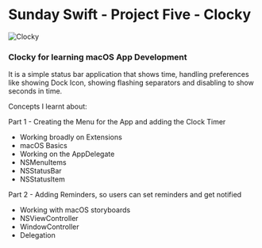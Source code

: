 # Sunday Swift - Project Five - Clocky

![Clocky](https://github.com/rajhraval1/SundaySwift/blob/master/Clocky/Clocky.gif)

### Clocky for learning macOS App Development

It is a simple status bar application that shows time, handling preferences like showing Dock Icon, showing flashing separators and disabling to show seconds in time.

Concepts I learnt about:

Part 1 - Creating the Menu for the App and adding the Clock Timer

- Working broadly on Extensions
- macOS Basics
- Working on the AppDelegate
- NSMenuItems
- NSStatusBar
- NSStatusItem

Part 2 - Adding Reminders, so users can set reminders and get notified

- Working with macOS storyboards
- NSViewController
- WindowController
- Delegation
